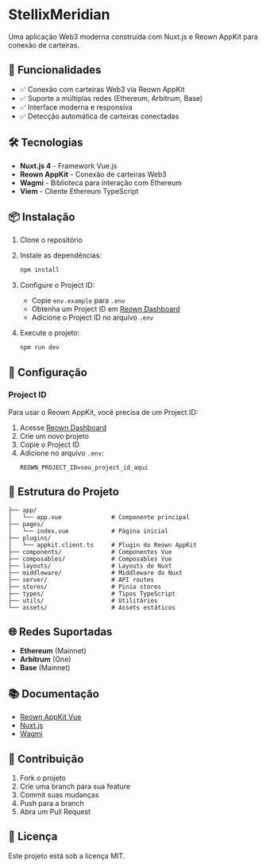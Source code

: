 # StellixMeridian

Uma aplicação Web3 moderna construída com Nuxt.js e Reown AppKit para conexão de carteiras.

## 🚀 Funcionalidades

- ✅ Conexão com carteiras Web3 via Reown AppKit
- ✅ Suporte a múltiplas redes (Ethereum, Arbitrum, Base)
- ✅ Interface moderna e responsiva
- ✅ Detecção automática de carteiras conectadas

## 🛠️ Tecnologias

- **Nuxt.js 4** - Framework Vue.js
- **Reown AppKit** - Conexão de carteiras Web3
- **Wagmi** - Biblioteca para interação com Ethereum
- **Viem** - Cliente Ethereum TypeScript

## 📦 Instalação

1. Clone o repositório
2. Instale as dependências:
   ```bash
   npm install
   ```

3. Configure o Project ID:
   - Copie `env.example` para `.env`
   - Obtenha um Project ID em [Reown Dashboard](https://dashboard.reown.com/)
   - Adicione o Project ID no arquivo `.env`

4. Execute o projeto:
   ```bash
   npm run dev
   ```

## 🔧 Configuração

### Project ID

Para usar o Reown AppKit, você precisa de um Project ID:

1. Acesse [Reown Dashboard](https://dashboard.reown.com/)
2. Crie um novo projeto
3. Copie o Project ID
4. Adicione no arquivo `.env`:
   ```
   REOWN_PROJECT_ID=seu_project_id_aqui
   ```

## 📁 Estrutura do Projeto

```
├── app/
│   └── app.vue              # Componente principal
├── pages/
│   └── index.vue            # Página inicial
├── plugins/
│   └── appkit.client.ts     # Plugin do Reown AppKit
├── components/              # Componentes Vue
├── composables/             # Composables Vue
├── layouts/                 # Layouts do Nuxt
├── middleware/              # Middleware do Nuxt
├── server/                  # API routes
├── stores/                  # Pinia stores
├── types/                   # Tipos TypeScript
├── utils/                   # Utilitários
└── assets/                  # Assets estáticos
```

## 🌐 Redes Suportadas

- **Ethereum** (Mainnet)
- **Arbitrum** (One)
- **Base** (Mainnet)

## 📚 Documentação

- [Reown AppKit Vue](https://docs.reown.com/appkit/vue/core/installation)
- [Nuxt.js](https://nuxt.com/)
- [Wagmi](https://wagmi.sh/)

## 🤝 Contribuição

1. Fork o projeto
2. Crie uma branch para sua feature
3. Commit suas mudanças
4. Push para a branch
5. Abra um Pull Request

## 📄 Licença

Este projeto está sob a licença MIT.
